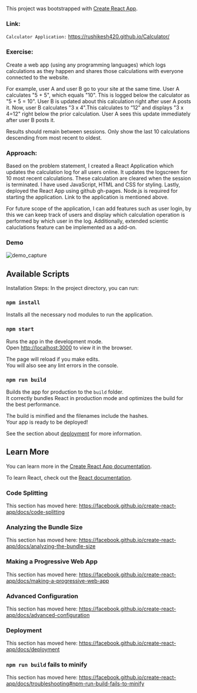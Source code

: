 This project was bootstrapped with [Create React App](https://github.com/facebook/create-react-app).

### Link:
``Calculator Application:`` https://rushikesh420.github.io/Calculator/

### Exercise:
Create a web app (using any programming languages) which logs calculations as they happen and shares those calculations with everyone connected to the website.

For example, user A and user B go to your site at the same time. User A calculates "5 + 5", which equals "10". This is logged below the calculator as "5 + 5 = 10". User B is updated about this calculation right after user A posts it. Now, user B calculates "3 x 4".This calculates to “12” and displays "3 x 4=12" right below the prior calculation. User A sees this update immediately after user B posts it.

Results should remain between sessions. Only show the last 10 calculations descending from most recent to oldest.

### Approach:
Based on the problem statement, I created a React Application which updates the calculation log for all users online. It updates the logscreen for 10 most recent calculations. These calculation are cleared when the session is terminated. I have used JavaScript, HTML and CSS for styling. Lastly, deployed the React App using github gh-pages. Node.js is required for starting the application. Link to the application is mentioned above. 

For future scope of the application, I can add features such as user login, by this we can keep track of users and display which calculation operation is performed by which user in the log. Additionally, extended scientic caluclations feature can be implemented as a add-on.

### Demo

![demo_capture](https://user-images.githubusercontent.com/13897811/87899490-f9f69700-ca16-11ea-969e-110e6758dfa0.gif)


## Available Scripts

Installation Steps:
In the project directory, you can run:

### `npm install`

Installs all the necessary nod modules to run the application.

### `npm start`

Runs the app in the development mode.<br />
Open [http://localhost:3000](http://localhost:3000) to view it in the browser.

The page will reload if you make edits.<br />
You will also see any lint errors in the console.

### `npm run build`

Builds the app for production to the `build` folder.<br />
It correctly bundles React in production mode and optimizes the build for the best performance.

The build is minified and the filenames include the hashes.<br />
Your app is ready to be deployed!

See the section about [deployment](https://facebook.github.io/create-react-app/docs/deployment) for more information.

## Learn More

You can learn more in the [Create React App documentation](https://facebook.github.io/create-react-app/docs/getting-started).

To learn React, check out the [React documentation](https://reactjs.org/).

### Code Splitting

This section has moved here: https://facebook.github.io/create-react-app/docs/code-splitting

### Analyzing the Bundle Size

This section has moved here: https://facebook.github.io/create-react-app/docs/analyzing-the-bundle-size

### Making a Progressive Web App

This section has moved here: https://facebook.github.io/create-react-app/docs/making-a-progressive-web-app

### Advanced Configuration

This section has moved here: https://facebook.github.io/create-react-app/docs/advanced-configuration

### Deployment

This section has moved here: https://facebook.github.io/create-react-app/docs/deployment

### `npm run build` fails to minify

This section has moved here: https://facebook.github.io/create-react-app/docs/troubleshooting#npm-run-build-fails-to-minify
